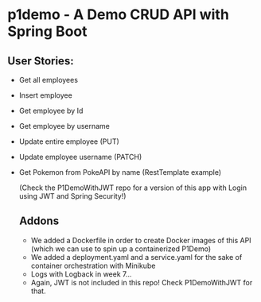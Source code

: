 # p1demo - A Demo CRUD API with Spring Boot 

## User Stories:

- Get all employees
- Insert employee
- Get employee by Id
- Get employee by username
- Update entire employee (PUT)
- Update employee username (PATCH)
- Get Pokemon from PokeAPI by name (RestTemplate example)
  
  (Check the P1DemoWithJWT repo for a version of this app with Login using JWT and Spring Security!)

  ## Addons

  - We added a Dockerfile in order to create Docker images of this API (which we can use to spin up a containerized P1Demo)
  - We added a deployment.yaml and a service.yaml for the sake of container orchestration with Minikube
  - Logs with Logback in week 7...
  - Again, JWT is not included in this repo! Check P1DemoWithJWT for that.
